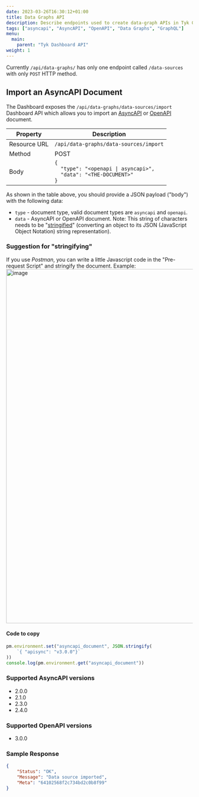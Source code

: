 ```yaml
---
date: 2023-03-26T16:30:12+01:00
title: Data Graphs API
description: Describe endpoints used to create data-graph APIs in Tyk Gateway
tags: ["asyncapi", "AsyncAPI", "OpenAPI", "Data Graphs", "GraphQL"]
menu:
  main:
    parent: "Tyk Dashboard API"
weight: 1
---
```


Currently `/api/data-graphs/` has only one endpoint called `/data-sources` with only `POST` HTTP method.

## Import an AsyncAPI Document

The Dashboard exposes the `/api/data-graphs/data-sources/import` Dashboard API which allows you to import an [AsyncAPI](https://www.asyncapi.com/docs/reference/specification/v3.0.0) or [OpenAPI](https://swagger.io/specification/) document.

| **Property** | **Description**                                       |
|--------------|-------------------------------------------------------|
| Resource URL | `/api/data-graphs/data-sources/import`                |
| Method       | POST                                                  |
| Body         | `{`<br/>`  "type": "<openapi \| asyncapi>",`<br/>`  "data": "<THE-DOCUMENT>"`<br/>`}`|

As shown in the table above, you should provide a JSON payload ("body") with the following data:
* `type` - document type, valid document types are `asyncapi` and `openapi`.
* `data` - AsyncAPI or OpenAPI document. Note: This string of characters needs to be "[stringified](https://developer.mozilla.org/en-US/docs/Web/JavaScript/Reference/Global_Objects/JSON/stringify)" (converting an object to its JSON (JavaScript Object Notation) string representation).

### Suggestion for "stringifying"
If you use *Postman*, you can write a little Javascript code in the "Pre-request Script" and stringify the document.
Example:
<img width="953" alt="image" src="https://github.com/TykTechnologies/tyk-docs/assets/3155222/b8f32d89-bcfb-4f6c-9fed-b39d2949eddb">

#### Code to copy
```javascript
pm.environment.set("asyncapi_document", JSON.stringify(
    `{ "apisync": "v3.0.0"}`
))
console.log(pm.environment.get("asyncapi_document"))
```

### Supported AsyncAPI versions
* 2.0.0
* 2.1.0
* 2.3.0
* 2.4.0

### Supported OpenAPI versions
* 3.0.0

### Sample Response

```json
{
    "Status": "OK",
    "Message": "Data source imported",
    "Meta": "64102568f2c734bd2c0b8f99"
}
```
